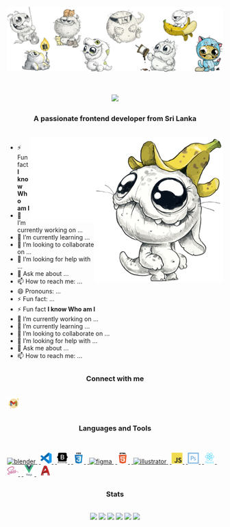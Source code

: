 ![MasterHead](https://github.com/mrPerera369/mrPerera369/blob/main/Untitled-52454245.svg)
<h1 align="center">
  <a href = "https://git.io/typing-svg">
    <img src ="https://readme-typing-svg.demolab.com/?font=Bitter&size=35&center=true&vCenter=true&width=500&height=70&duration=4000&lines=Hi+There!+🍪;I'm+mr+Perera!;"/>
  </a>
</h1>
<h3 align="center">A passionate frontend developer from Sri Lanka</h3>
<br>
<img align="right" alt="Coding" width="300" src="https://github.com/mrPerera369/mrPerera369/blob/main/p1.svg">
<img align="right" alt="Coding" src="https://github.com/mrPerera369/mrPerera369/blob/main/a2.gif">







- ⚡ Fun fact **I know Who am I**
- 🔭 I’m currently working on ...
- 🌱 I’m currently learning ...
- 👯 I’m looking to collaborate on ...
- 🤔 I’m looking for help with ...
- 💬 Ask me about ...
- 📫 How to reach me: ...
- 😄 Pronouns: ...
- ⚡ Fun fact: ...
-  ⚡ Fun fact **I know Who am I**
- 🔭 I’m currently working on ...
- 🌱 I’m currently learning ...
- 👯 I’m looking to collaborate on ...
- 🤔 I’m looking for help with ...
- 💬 Ask me about ...
- 📫 How to reach me: ...


## 




<h3 align="center">Connect with me</h3>
<br>
<a href="mailto:thusharaperera201@gmail.com" > <img src="https://github.com/mrPerera369/mrPerera369/blob/main/icons8-gmail.svg" alt="Gmail" width="30" /> </a>



## 


<h3 align="center">Languages and Tools</h3>
<br>
<p align="left"> 
  <a href="https://www.blender.org/" target="_blank" rel="noreferrer"> <img src="https://download.blender.org/branding/community/blender_community_badge_white.svg" alt="blender" width="26" /> </a>
  &nbsp;<a href="https://code.visualstudio.com/" target="_blank" rel="noreferrer"> <img src="https://github.com/mrPerera369/mrPerera369/blob/main/visual-studio-code%20svg.svg" alt="visualstudio" width="26" /> </a>
  &nbsp;<a href="https://getbootstrap.com" target="_blank" rel="noreferrer"> <img src="https://raw.githubusercontent.com/devicons/devicon/master/icons/bootstrap/bootstrap-plain-wordmark.svg" alt="bootstrap" width="26"/> </a> 
  &nbsp;<a href="https://www.w3schools.com/css/" target="_blank" rel="noreferrer"> <img src="https://raw.githubusercontent.com/devicons/devicon/master/icons/css3/css3-original-wordmark.svg" alt="css3" width="26"/> </a> 
  &nbsp;<a href="https://www.figma.com/" target="_blank" rel="noreferrer"> <img src="https://www.vectorlogo.zone/logos/figma/figma-icon.svg" alt="figma" width="26"/> </a> 
  &nbsp;<a href="https://www.w3.org/html/" target="_blank" rel="noreferrer"> <img src="https://raw.githubusercontent.com/devicons/devicon/master/icons/html5/html5-original-wordmark.svg" alt="html5" width="26"/> </a>
  &nbsp;<a href="https://www.adobe.com/in/products/illustrator.html" target="_blank" rel="noreferrer"> <img src="https://www.vectorlogo.zone/logos/adobe_illustrator/adobe_illustrator-icon.svg" alt="illustrator" width="26"/> </a> 
  &nbsp;<a href="https://developer.mozilla.org/en-US/docs/Web/JavaScript" target="_blank" rel="noreferrer"> <img src="https://raw.githubusercontent.com/devicons/devicon/master/icons/javascript/javascript-original.svg" alt="javascript" width="26"/> </a>
  &nbsp;<a href="https://www.photoshop.com/en" target="_blank" rel="noreferrer"> <img src="https://raw.githubusercontent.com/devicons/devicon/master/icons/photoshop/photoshop-line.svg" alt="photoshop" width="26"/> </a>
  &nbsp;<a href="https://reactjs.org/" target="_blank" rel="noreferrer"> <img src="https://raw.githubusercontent.com/devicons/devicon/master/icons/react/react-original-wordmark.svg" alt="react" width="26"/> </a> 
  &nbsp;<a href="https://sass-lang.com" target="_blank" rel="noreferrer"> <img src="https://raw.githubusercontent.com/devicons/devicon/master/icons/sass/sass-original.svg" alt="sass" width="26"/> </a> 
  &nbsp;<a href="https://vuejs.org/" target="_blank" rel="noreferrer"> <img src="https://raw.githubusercontent.com/devicons/devicon/master/icons/vuejs/vuejs-original-wordmark.svg" alt="vuejs" width="26"/> </a>
 &nbsp; <a href="https://www.autodesk.com/" target="_blank" rel="noreferrer"> <img src="https://github.com/mrPerera369/mrPerera369/blob/main/icons8-autocad.svg" alt="react" width="26"/> </a> </p>



## 



<h3 align="center">Stats </h3>

<br>
<div align=center>



<img src="http://github-profile-summary-cards.vercel.app/api/cards/profile-details?username=mrPerera369&theme=transparent&border_radius=10" />
<img src="hhttp://github-profile-summary-cards.vercel.app/api/cards/repos-per-language?username=mrPerera369&theme=transparent" />
<img src="http://github-profile-summary-cards.vercel.app/api/cards/stats?username=mrPerera369&theme=transparent" />
<img src="http://github-profile-summary-cards.vercel.app/api/cards/productive-time?username=mrPerera369&theme=transparent&utcOffset=8" />
<img src="http://github-profile-summary-cards.vercel.app/api/cards/most-commit-language?username=mrPerera369&theme=transparent" />
<img src="http://github-profile-summary-cards.vercel.app/api/cards/repos-per-language?username=mrPerera369&theme=transparent" />




</div>

<br/><br/>

##



